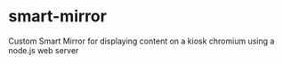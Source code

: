 # smart-mirror
Custom Smart Mirror for displaying content on a kiosk chromium using a node.js web server
